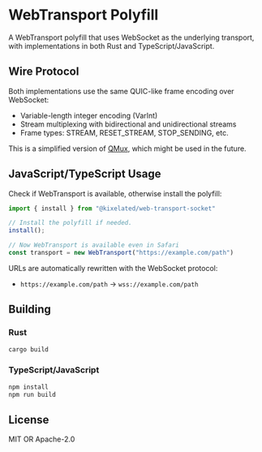 # WebTransport Polyfill

A WebTransport polyfill that uses WebSocket as the underlying transport, with implementations in both Rust and TypeScript/JavaScript.

## Wire Protocol

Both implementations use the same QUIC-like frame encoding over WebSocket:
- Variable-length integer encoding (VarInt)
- Stream multiplexing with bidirectional and unidirectional streams
- Frame types: STREAM, RESET_STREAM, STOP_SENDING, etc.

This is a simplified version of [QMux](https://datatracker.ietf.org/doc/draft-opik-quic-qmux/), which might be used in the future.

## JavaScript/TypeScript Usage

Check if WebTransport is available, otherwise install the polyfill:

```javascript
import { install } from "@kixelated/web-transport-socket"

// Install the polyfill if needed.
install();

// Now WebTransport is available even in Safari
const transport = new WebTransport("https://example.com/path")
```

URLs are automatically rewritten with the WebSocket protocol:
- `https://example.com/path` → `wss://example.com/path`

## Building

### Rust
```bash
cargo build
```

### TypeScript/JavaScript
```bash
npm install
npm run build
```

## License

MIT OR Apache-2.0
